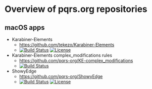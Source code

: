 # Overview of pqrs.org repositories

## macOS apps

-   Karabiner-Elements
    -   <https://github.com/tekezo/Karabiner-Elements>
    -   [![Build Status](https://github.com/tekezo/Karabiner-Elements/workflows/Karabiner-Elements%20CI/badge.svg)](https://github.com/tekezo/Karabiner-Elements/actions)
        [![License](https://img.shields.io/badge/license-Public%20Domain-blue.svg)](https://github.com/tekezo/Karabiner-Elements/blob/master/LICENSE.md)
-   Karabiner-Elements complex_modifications rules
    -   <https://github.com/pqrs-org/KE-complex_modifications>
    -   [![Build Status](https://github.com/pqrs-org/KE-complex_modifications/workflows/KE-complex_modifications%20CI/badge.svg)](https://github.com/pqrs-org/KE-complex_modifications/actions)
-   ShowyEdge
    -   <https://github.com/pqrs-org/ShowyEdge>
    -   [![Build Status](https://github.com/pqrs-org/ShowyEdge/workflows/ShowyEdge%20CI/badge.svg)](https://github.com/pqrs-org/ShowyEdge/actions)
        [![License](https://img.shields.io/badge/license-Public%20Domain-blue.svg)](https://github.com/pqrs-org/ShowyEdge/blob/master/LICENSE.md)
